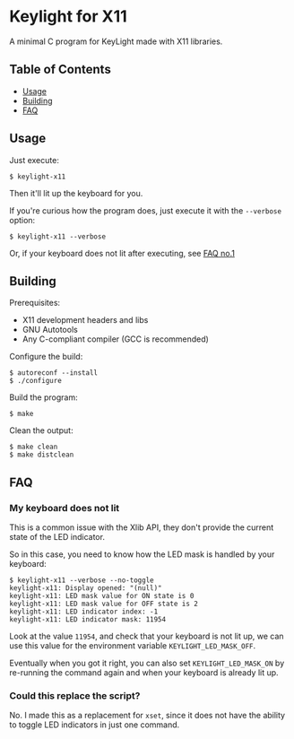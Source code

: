 # Keylight for X11
A minimal C program for KeyLight made with X11 libraries.

## Table of Contents
- [Usage](#usage)
- [Building](#building)
- [FAQ](#faq)

## Usage
Just execute:
```shell
$ keylight-x11
```
Then it'll lit up the keyboard for you.

If you're curious how the program does, just execute it with the `--verbose` option:
```shell
$ keylight-x11 --verbose
```

Or, if your keyboard does not lit after executing, see [FAQ no.1](#my-keyboard-does-not-lit)

## Building
Prerequisites:
- X11 development headers and libs
- GNU Autotools
- Any C-compliant compiler (GCC is recommended)

Configure the build:
```shell
$ autoreconf --install
$ ./configure
```

Build the program:
```shell
$ make
```

Clean the output:
```shell
$ make clean
$ make distclean
```

## FAQ
### My keyboard does not lit
This is a common issue with the Xlib API, they don't provide the current state of the LED indicator.

So in this case, you need to know how the LED mask is handled by your keyboard:
```
$ keylight-x11 --verbose --no-toggle
keylight-x11: Display opened: "(null)"
keylight-x11: LED mask value for ON state is 0
keylight-x11: LED mask value for OFF state is 2
keylight-x11: LED indicator index: -1
keylight-x11: LED indicator mask: 11954
```

Look at the value `11954`, and check that your keyboard is not lit up, we can use this value for the environment variable `KEYLIGHT_LED_MASK_OFF`.

Eventually when you got it right, you can also set `KEYLIGHT_LED_MASK_ON` by re-running the command again and when your keyboard is already lit up.

### Could this replace the script?
No. I made this as a replacement for `xset`, since it does not have the ability to toggle LED indicators in just one command.
